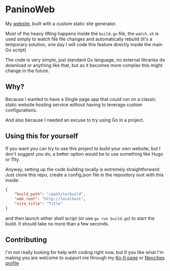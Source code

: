 # PaninoWeb

My [website](https://panino.dev), built with a custom static site generator.

Most of the heavy lifting happens inside the `build.go` file, the `watch.sh` is used simply to watch file file changes and automatically rebuild (it's a temporary solution, one day I will code this feature directly inside the main Go script)

The code is very simple, just standard Go language, no external libraries do download or anything like that, but as it becomes more complex this might change in the future.

## Why?

Because I wanted to have a Single page app that could run on a classic static website hosting service without having to leverage custom configurations.

And also because I needed an excuse to try using Go in a project.

## Using this for yourself

If you want you can try to use this project to build your own website, but I don't suggest you do, a better option would be to use something like Hugo or 11ty.

Anyway, setting up the code building locally is extremely straightforward: Just clone this repo, create a config.json file in the repository root with this inside:

```json
{
    "build_path": "/path/to/build",
    "web_root": "http://localhost",
    "site_title": "Title"
}
```

and then launch either shell script (or use `go run build.go`) to start the build. It should take no more than a few seconds.

## Contributing

I'm not really looking for help with coding right now, but if you like what I'm making you are welcome to support me through my [Ko-fi page](https://ko-fi.com/PaninoCode) or [Neocities profile](https://neocities.org/site/paninodev)